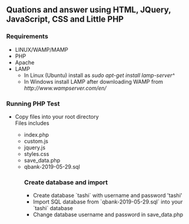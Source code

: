 ## Quations and answer using HTML, JQuery, JavaScript, CSS and Little PHP 

### Requirements
<ul>
	<li>LINUX/WAMP/MAMP</li>
	<li>PHP</li>
	<li>Apache</li>
	<li> LAMP 
		<ul>
	 	<li> In Linux (Ubuntu) install as <i>sudo apt-get install lamp-server^</i></li>
		<li> In Windows install LAMP after downloading WAMP from <i>http://www.wampserver.com/en/</i></li>
		</ul>
	</li>
</ul>

### Running PHP Test
<ul>
<li>Copy files into your root directory</li>
</li> Files includes
	<ul>
	<li>index.php</li>
	<li>custom.js</li>
	<li>jquery.js</li>
	<li>styles.css</li>
	<li>save_data.php</li>
	<li>qbank-2019-05-29.sql</li>
	</li>
</li>
	

### Create database and import
<ul>
<li> Create database `tashi` with username and password 'tashi'</li>
<li> Import SQL database from `qbank-2019-05-29.sql` into your `tashi` database</li>
<li> Change database username and password in save_data.php</li>
</ul>


